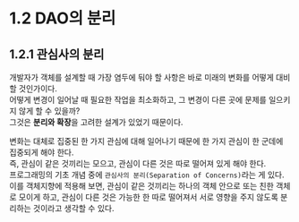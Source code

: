 # 1.2 DAO의 분리

## 1.2.1 관심사의 분리

개발자가 객체를 설계할 때 가장 염두에 둬야 할 사항은 바로 미래의 변화를 어떻게 대비할 것인가이다.  
어떻게 변경이 일어날 때 필요한 작업을 최소화하고, 그 변경이 다른 곳에 문제를 일으키지 않게 할 수 있을까?  
그것은 **분리와 확장**을 고려한 설계가 있었기 때문이다.

변화는 대체로 집중된 한 가지 관심에 대해 일어나기 때문에 한 가지 관심이 한 군데에 집중되게 해야 한다.  
즉, 관심이 같은 것끼리는 모으고, 관심이 다른 것은 따로 떨어져 있게 해야 한다.  
프로그래밍의 기초 개념 중에 `관심사의 분리(Separation of Concerns)`라는 게 있다.  
이를 객체지향에 적용해 보면, 관심이 같은 것끼리는 하나의 객체 안으로 또는 친한 객체로 모이게 하고, 관심이 다른 것은 가능한 한 따로 떨어져서 서로 영향을 주지 않도록 분리하는 것이라고 생각할 수 있다.
